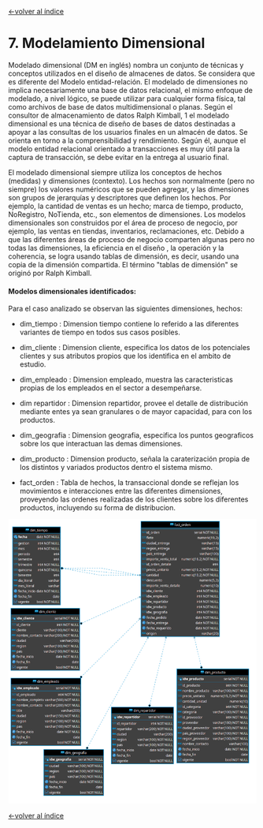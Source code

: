 [<-volver al índice](../README.md#indice)
# 7. Modelamiento Dimensional

Modelado dimensional (DM en inglés) nombra un conjunto de técnicas y conceptos utilizados en el diseño de almacenes de datos. Se considera que es diferente del Modelo entidad-relación. El modelado de dimensiones no implica necesariamente una base de datos relacional, el mismo enfoque de modelado, a nivel lógico, se puede utilizar para cualquier forma física, tal como archivos de base de datos multidimensional o planas. Según el consultor de almacenamiento de datos Ralph Kimball, 1 el modelado dimensional es una técnica de diseño de bases de datos destinadas a apoyar a las consultas de los usuarios finales en un almacén de datos. Se orienta en torno a la comprensibilidad y rendimiento. Según él, aunque el modelo entidad relacional orientado a transacciones es muy útil para la captura de transacción, se debe evitar en la entrega al usuario final.

El modelado dimensional siempre utiliza los conceptos de hechos (medidas) y dimensiones (contexto). Los hechos son normalmente (pero no siempre) los valores numéricos que se pueden agregar, y las dimensiones son grupos de jerarquías y descriptores que definen los hechos. Por ejemplo, la cantidad de ventas es un hecho; marca de tiempo, producto, NoRegistro, NoTienda, etc., son elementos de dimensiones. Los modelos dimensionales son construidos por el área de proceso de negocio, por ejemplo, las ventas en tiendas, inventarios, reclamaciones, etc. Debido a que las diferentes áreas de proceso de negocio comparten algunas pero no todas las dimensiones, la eficiencia en el diseño , la operación y la coherencia, se logra usando tablas de dimensión, es decir, usando una copia de la dimensión compartida. El término "tablas de dimensión" se originó por Ralph Kimball.

#### Modelos dimensionales identificados:

Para el caso analizado se observan las siguientes dimensiones, hechos:
- dim_tiempo : Dimension tiempo contiene lo referido a las diferentes variantes de tiempo en todos sus casos posibles.

- dim_cliente : Dimension cliente, especifica los datos de los potenciales clientes y sus atributos propios que los identifica en el ambito de estudio.

- dim_empleado : Dimension empleado, muestra las caracteristicas propias de los empleados en el sector a desempeñarse.

- dim repartidor : Dimension repartidor, provee el detalle de distribución mediante entes ya sean granulares o de mayor capacidad, para con los productos.

- dim_geografia : Dimension geografia, especifica los puntos geograficos sobre los que interactuan las demas dimensiones.

- dim_producto : Dimension producto, señala la caraterización propia de los distintos y variados productos dentro el sistema mismo.

- fact_orden : Tabla de hechos, la transaccional donde se reflejan los movimientos e interacciones entre las diferentes dimensiones, proveyendo las ordenes realizadas de los clientes sobre los diferentes productos, incluyendo su forma de distribucion.



![](img/start.png)

[<-volver al índice](../README.md#indice)